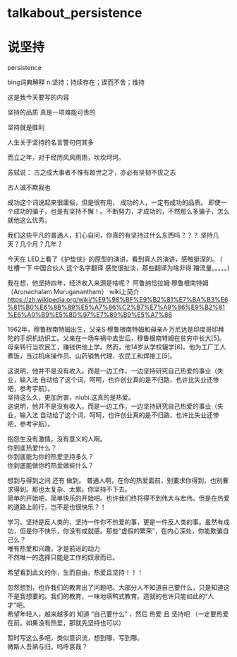 # talkabout_persistence
# 说坚持

persistence

bing词典解释
n.坚持；持续存在；锲而不舍；维持

这是我今天要写的内容

坚持的品质
真是一项难能可贵的

坚持就是胜利

人生关于坚持的名言警句何其多

而立之年，对于经历风风雨雨，坎坎坷坷。

苏轼说：
古之成大事者不惟有超世之才，亦必有坚韧不拔之志

古人诚不欺我也

成功这个词说起来很庸俗，但是很有用，
成功的人，一定有成功的品质。
即使一个成功的骗子，也是有坚持不懈！。不断努力，才成功的，不然那么多骗子，怎么就他这么优秀。

我们这些平凡的普通人，扪心自问，你真的有坚持过什么东西吗？？？ 坚持几天？几个月？几年？

今天在 LED上看了《护垫侠》的原型的演讲。看到真人的演讲，感触挺深的。 ( 吐槽一下 中国合伙人  这个名字翻译 感觉很扯淡，那些翻译为啥非得 蹭流量。。。。。) 


我在想，他坚持四年，经济收入来源是啥呢？
阿鲁纳恰拉姆·穆鲁根南特姆（Arunachalam Muruganantham） wiki上简介
https://zh.wikipedia.org/wiki/%E9%98%BF%E9%B2%81%E7%BA%B3%E6%81%B0%E6%8B%89%E5%A7%86%C2%B7%E7%A9%86%E9%B2%81%E6%A0%B9%E5%8D%97%E7%89%B9%E5%A7%86

1962年，穆鲁根南特姆出生，父亲S·穆鲁根南特姆和母亲A·万尼达是印度哥印拜陀的手织机纺织工。父亲在一场车祸中去世后，穆鲁根南特姆在贫穷中长大[5]。母亲转行当农民工，赚钱供他上学。然而，他14岁从学校辍学[6]。他为工厂工人煮饭，当过机床操作员、山药销售代理、农民工和焊接工[5]。

这说明，他并不是没有收入。而是一边工作，一边坚持研究自己热爱的事业（失业，输入法 自动给了这个词，呵呵，也许创业真的是不归路，也许比失业还惨吧，参考宇航）。  
坚持这么久，更加厉害，niubi.这真的是热爱。  
这说明，他并不是没有收入。而是一边工作，一边坚持研究自己热爱的事业（失业，输入法 自动给了这个词，呵呵，也许创业真的是不归路，也许比失业还惨吧，参考宇航）。  


抱怨生没有激情，没有意义的人啊。  
你到底热爱什么？  
你到底能为你的热爱坚持多久？  
你到底能做你的热爱做些什么？  

想到与得到之间 还有 做到。
普通人啊，在你的热爱面前，别要求你得到，也别奢求得到。那也太复杂、太累。你坚持不下去。  
简单的开始吧，简单快乐的开始吧。也许我们终将得不到伟大与宏伟。但是在热爱的道路上前行，岂不是也很快乐？！  

学习、坚持是反人类的，坚持一件你不热爱的事，更是一件反人类的事。虽然有成功，但是你不快乐，你没有成就感。那些“虚假的繁荣”，在内心深处，你能欺骗自己么？  
唯有热爱和兴趣，才是前进的动力  
不然唯一的选择只能是工作的奴隶而已。  

希望看到此文的你，生而自由，热爱且坚持！！！

忽然想到，也许我们的教育出了问题吧。大部分人不知道自己要什么，只是知道这不是我想要的。我们的教育，一味地填鸭式教育。造就的也许只能如此的“人才”吧。  
希望年轻人，越来越多的 知道 “自己要什么” ，然后 热爱 且 坚持吧 （一定要热爱在前。如果没有热爱，那就先坚持也可以）  

暂时写这么多吧，类似意识流，想到哪，写到哪。  
微斯人吾熟与归，呜呼哀哉？








